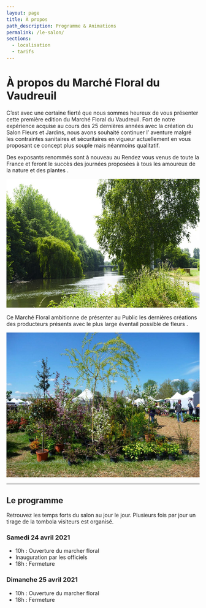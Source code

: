 ```yaml
---
layout: page
title: À propos
path_description: Programme & Animations
permalink: /le-salon/
sections:
  - localisation
  - tarifs
---
```


# À propos du Marché Floral du Vaudreuil

C’est avec une certaine fierté que nous sommes heureux de vous présenter cette première edition du Marché Floral du Vaudreuil.
Fort de notre expérience acquise au cours des 25 dernières années avec la création du Salon Fleurs et Jardins, nous avons souhaité continuer l’ aventure malgré les contraintes sanitaires et sécuritaires en vigueur actuellement en vous proposant ce concept plus souple mais néanmoins qualitatif.

Des exposants renommés sont à nouveau au Rendez vous venus de toute la France et feront le succès des journées proposées à tous les amoureux de la nature et des plantes .

![Vue du salon dans un espace environnemental exceptionnel](/assets/medias/vue-du-salon.jpg)

Ce Marché Floral ambitionne de présenter au Public les dernières créations des producteurs présents avec le plus large éventail possible de fleurs .

![Vue du salon et de ses allées](/assets/medias/vue-du-salon-3.jpg)

---

## Le programme

Retrouvez les temps forts du salon au jour le jour. Plusieurs fois par jour un tirage de la tombola visiteurs est organisé.

### Samedi 24 avril 2021

- 10h : Ouverture du marcher floral
- Inauguration par les officiels
- 18h : Fermeture

### Dimanche 25 avril 2021

- 10h : Ouverture du marcher floral
- 18h : Fermeture

